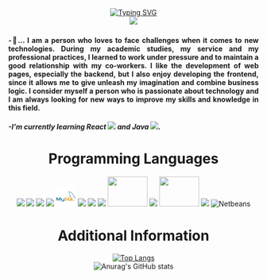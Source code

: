 <div align="center">
  <a href="https://git.io/typing-svg">
  <img src="https://readme-typing-svg.demolab.com?font=Orbitron&size=30&pause=1000&color=0016EE&center=false&width=500&lines=Welcome+to+my+Github+profile." alt="Typing SVG" />
  </a>
  <br/>
  <img src="https://media.giphy.com/media/PXj1J0eMONGOA/giphy.gif" width=600px>
</div>
<div align="justify">
  <h4>-💬... I am a person who loves to face challenges when it comes to new technologies. During my academic studies, my service
  and my professional practices, I learned to work under pressure and to maintain a good relationship with my co-workers.
  I like the development of web pages, especially the backend, but I also enjoy developing the frontend, since it allows me to give
  unleash my imagination and combine business logic. I consider myself a person who is passionate about technology and I am always
  looking for new ways to improve my skills and knowledge in this field.</h4>
  <h5>-I'm currently learning React <img width=20px src="https://cdn.jsdelivr.net/gh/devicons/devicon/icons/react/react-original.svg" /> and Java <img width=20px src="https://cdn.jsdelivr.net/gh/devicons/devicon/icons/java/java-original.svg" />.</h5>
</div>
<div align="center" >
  <h1 align="center">Programming Languages </h1>
  <img src="https://cdn.jsdelivr.net/gh/devicons/devicon/icons/c/c-original.svg" width=40px/>
  <img src="https://cdn.jsdelivr.net/gh/devicons/devicon/icons/cplusplus/cplusplus-original.svg" width=40px/>
  <img src="https://cdn.jsdelivr.net/gh/devicons/devicon/icons/css3/css3-original.svg" width=40px/>
  <img src="https://cdn.jsdelivr.net/gh/devicons/devicon/icons/html5/html5-original.svg" width=40px/>
  <img src="https://raw.githubusercontent.com/devicons/devicon/master/icons/mysql/mysql-original-wordmark.svg" alt="mysql" width="40"/>
  <img src="https://cdn.jsdelivr.net/gh/devicons/devicon/icons/php/php-plain.svg" width=40px/>
  <img src="https://cdn.jsdelivr.net/gh/devicons/devicon/icons/react/react-original.svg" width=40px/>
  <img src="https://cdn.jsdelivr.net/gh/devicons/devicon/icons/sass/sass-original.svg" width=40px/>
  <img src="https://cdn.jsdelivr.net/gh/devicons/devicon/icons/tailwindcss/tailwindcss-original-wordmark.svg" width=80px height=60px/>
  <img src="https://cdn.jsdelivr.net/gh/devicons/devicon/icons/java/java-original.svg" width=40px/>
  <img src="https://cdn.jsdelivr.net/gh/devicons/devicon/icons/intellij/intellij-plain-wordmark.svg" width=80px height=60px/>
  <img src="https://cdn.jsdelivr.net/gh/devicons/devicon/icons/visualstudio/visualstudio-plain.svg" width=40px/>
  <img src="https://netbeans.apache.org/images/apache-netbeans.svg" alt="Netbeans" width="50" width=40px/>
</div>
<h1 align="center">Additional Information</h1>
<div align="center">

[![Top Langs](https://github-readme-stats-azure-delta.vercel.app/api/top-langs/?username=danbobadilla9&langs_count=5&theme=radical&hide=VHDL)](https://github.com/anuraghazra/github-readme-stats) 
 <br>
![Anurag's GitHub stats](https://github-readme-stats-azure-delta.vercel.app/api?username=danbobadilla9&show_icons=true&theme=radical)

</div>
